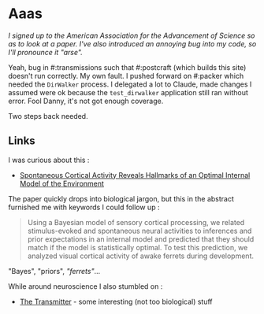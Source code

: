 # Aaas

*I signed up to the American Association for the Advancement of Science so as to look at a paper. I've also introduced an annoying bug into my code, so I'll pronounce it "arse".*

Yeah, bug in #:transmissions such that #:postcraft (which builds this site) doesn't run correctly. My own fault. I pushed forward on #:packer which needed the `DirWalker` process. I delegated a lot to Claude, made changes I assumed were ok because the `test_dirwalker` application still ran without error. Fool Danny, it's not got enough coverage.

Two steps back needed.



## Links

I was curious about this :
* [Spontaneous Cortical Activity Reveals Hallmarks of an Optimal Internal Model of the Environment](https://www.science.org/doi/10.1126/science.1195870)

The paper quickly drops into biological jargon, but this in the abstract furnished me with keywords I could follow up :

> Using a Bayesian model of sensory cortical processing, we related stimulus-evoked and spontaneous neural activities to inferences and prior expectations in an internal model and predicted that they should match if the model is statistically optimal. To test this prediction, we analyzed visual cortical activity of awake ferrets during development.

"Bayes", "priors", *"ferrets"*...

While around neuroscience I also stumbled on :
* [The Transmitter](https://www.thetransmitter.org/) - some interesting (not too biological) stuff
